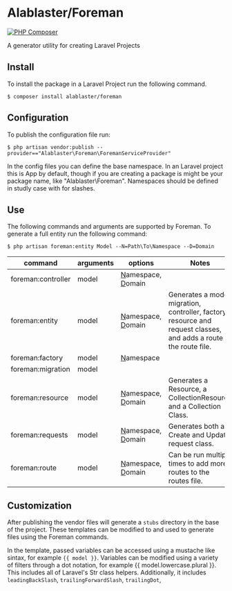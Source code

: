 # Alablaster/Foreman

[![PHP Composer](https://github.com/salaback/foreman/actions/workflows/php.yml/badge.svg)](https://github.com/salaback/foreman/actions/workflows/php.yml)

A generator utility for creating Laravel Projects

## Install

To install the package in a Laravel Project run the following command.

``$ composer install alablaster/foreman``

## Configuration

To publish the configuration file run:

``$ php artisan vendor:publish --provider=="Alablaster\Foreman\ForemanServiceProvider"``

In the config files you can define the base namespace. In an Laravel project
this is App by default, though if you are creating a package is might be your package name, like "Alablaster\Foreman". 
Namespaces should be defined in studly case with for slashes.

## Use

The following commands and arguments are supported by Foreman. To generate a full entity run the following command:

``$ php artisan foreman:entity Model --N=Path\To\Namespace --D=Domain``

| command  |arguments |options |Notes |
|---|---|---|---|
| foreman:controller | model | <u>N</u>amespace, <u>D</u>omain | |
| foreman:entity | model | <u>N</u>amespace, <u>D</u>omain| Generates a model, migration, controller, factory, resource and request classes, and adds a route to the route file. |
| foreman:factory | model | <u>N</u>amespace | |
| foreman:migration | model | | |
| foreman:resource | model | <u>N</u>amespace, <u>D</u>omain | Generates a Resource, a CollectionResource and a Collection Class.|
| foreman:requests | model | <u>N</u>amespace, <u>D</u>omain | Generates both a Create and Update request class.|
| foreman:route | model | <u>N</u>amespace, <u>D</u>omain| Can be run multiple times to add more routes to the routes file. |

## Customization

After publishing the vendor files will generate a `stubs` directory in the 
base of the project.  These templates can be modified to and used to
generate files using the Foreman commands.

In the template, passed variables can be accessed using a mustache like
sintax, for example `{{ model }}`.  Variables can be modified using a variety 
of filters through a dot notation, for example {{ model.lowercase.plural }}.
This includes all of Laravel's Str class helpers.  Additionally, it includes
`leadingBackSlash`, `trailingForwardSlash`, `trailingDot`, 
